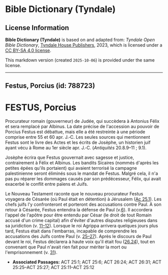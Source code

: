 # Bible Dictionary (Tyndale)

## License Information

**Bible Dictionary (Tyndale)** is based on and adapted from: _Tyndale Open Bible Dictionary_, [Tyndale House Publishers](https://tyndaleopenresources.com/), 2023, which is licensed under a [CC BY-SA 4.0 license](https://creativecommons.org/licenses/by-sa/4.0/legalcode.en).

This markdown version (created `2025-10-06`) is provided under the same license.



--------------------------------

## Festus, Porcius (id: 788723)

FESTUS, Porcius
===============

Procurateur romain (gouverneur) de Judée, qui succèdera à Antonius Félix et sera remplacé par Albinus. La date précise de l'accession au pouvoir de Porcius Festus est débattue, mais elle a été restreinte à une période comprise entre 55 et 60 apr. J.‑C. Les seules sources qui mentionnent Festus sont le livre des Actes et les écrits de Josèphe, un historien juif ayant vécu à Rome au 1er siècle apr. J.‑C. (*Antiquités* 20\.8\.9–11 ; 9\.1\).

Josèphe écrira que Festus gouvernait avec sagesse et justice, contrairement à Félix et Albinus. Les bandits Sicaires (nommés d'après les petites épées qu'ils portaient) qui avaient terrorisé la campagne palestinienne seront éliminés sous le mandat de Festus. Malgré cela, il n'a pas pu réparer les dommages causés par son prédécesseur, Félix, qui avait exacerbé le conflit entre païens et Juifs.

Le Nouveau Testament raconte que le nouveau procurateur Festus voyagera de Césarée (où Paul était en détention) à Jérusalem ([Ac 25\.1](https://ref.ly/Acts25:1)). Les chefs juifs l'y confronteront et porteront des accusations contre Paul. À son retour à Césarée, Festus entendra la défense de Paul (v.[6](https://ref.ly/Acts25:6)). Il accordera l'appel de l'apôtre pour être entendu par César (le droit de tout Romain accusé d'un crime capital) afin d'éviter d'autres disputes religieuses dans sa juridiction (v. [11–12](https://ref.ly/Acts25:11-Acts25:12)). Lorsque le roi Agrippa arrivera quelques jours plus tard, Festus était dans l'embarras, incapable de comprendre les accusations des Juifs contre Paul (v. [25–27](https://ref.ly/Acts25:25-Acts25:27)). Après le discours de Paul devant le roi, Festus déclarera à haute voix qu'il était fou ([26\.24](https://ref.ly/Acts26:24)), tout en convenant que Paul n'avait rien fait pour mériter la mort ou l'emprisonnement (v. [31](https://ref.ly/Acts26:31)).

* **Associated Passages:** ACT 25:1; ACT 25:6; ACT 26:24; ACT 26:31; ACT 25:25–ACT 25:27; ACT 25:11–ACT 25:12

